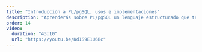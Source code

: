 ```yaml
---
title: "Introducción a PL/pgSQL, usos e implementaciones"
description: "Aprenderás sobre PL/pgSQL un lenguaje estructurado que te permitirá escribir lógica de programación en procedimientos almacenados, funciones y triggers. Te explicaré los detalles fundamentales y el por que es importante conocerlo asi como consideraciones que debes tomar en cuenta."
order: 14
video:
  duration: "43:10"
  url: "https://youtu.be/Kd1S9E1U6Bc"
---
```

